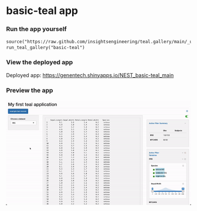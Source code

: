 
<!-- Generated by app_readme_template.Rmd and generate_app_readme.R: do not edit by hand-->

# basic-teal app

### Run the app yourself

    source("https://raw.github.com/insightsengineering/teal.gallery/main/_utils.R")
    run_teal_gallery("basic-teal")

### View the deployed app

Deployed app: <https://genentech.shinyapps.io/NEST_basic-teal_main>

### Preview the app

![](assets/img/basic-teal.gif)<!-- -->
